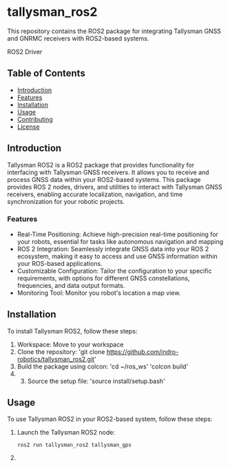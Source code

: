 # tallysman_ros2
This repository contains the ROS2 package for integrating Tallysman GNSS and GNRMC receivers with ROS2-based systems.

ROS2 Driver

## Table of Contents

- [Introduction](#introduction)
- [Features](#features)
- [Installation](#installation)
- [Usage](#usage)
- [Contributing](#contributing)
- [License](#license)


## Introduction

Tallysman ROS2 is a ROS2 package that provides functionality for interfacing with Tallysman GNSS receivers. It allows you to receive and process GNSS data within your ROS2-based systems. This package provides ROS 2 nodes, drivers, and utilities to interact with Tallysman GNSS receivers, enabling accurate localization, navigation, and time synchronization for your robotic projects.


### Features

- Real-Time Positioning: Achieve high-precision real-time positioning for your robots, essential for tasks like autonomous navigation and mapping
- ROS 2 Integration: Seamlessly integrate GNSS data into your ROS 2 ecosystem, making it easy to access and use GNSS information within your ROS-based applications.
- Customizable Configuration: Tailor the configuration to your specific requirements, with options for different GNSS constellations, frequencies, and data output formats.
- Monitoring Tool: Monitor you robot's location a map view.

## Installation

To install Tallysman ROS2, follow these steps:

1. Workspace: Move to your workspace
2. Clone the repository: 
  'git clone https://github.com/indro-robotics/tallysman_ros2.git'
3. Build the package using colcon: 
  'cd ~/ros_ws'
  'colcon build'
4. 3. Source the setup file:
  'source install/setup.bash'


## Usage

To use Tallysman ROS2 in your ROS2-based system, follow these steps:

1. Launch the Tallysman ROS2 node:
   ```
   ros2 run tallysman_ros2 tallysman_gps
   ```
3. 



  



  

